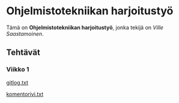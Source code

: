 # Ohjelmistotekniikan harjoitustyö

Tämä on **Ohjelmistotekniikan harjoitustyö**, jonka tekijä on _Ville Saastamoinen_.

## Tehtävät
### Viikko 1

[gitlog.txt](laskarit/viikko1/gitlog.txt)

[komentorivi.txt](laskarit/viikko1/komentorivi.txt)
